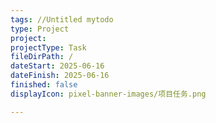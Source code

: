 ```yaml
---
tags: //Untitled mytodo
type: Project
project: 
projectType: Task
fileDirPath: /
dateStart: 2025-06-16
dateFinish: 2025-06-16
finished: false
displayIcon: pixel-banner-images/项目任务.png

---
```






